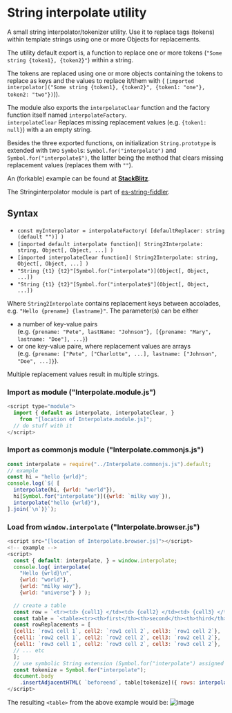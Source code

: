 # String interpolate utility

A small string interpolator/tokenizer utility. Use it to replace tags (tokens) within template strings 
using one or more Objects for replacements.

The utility default export is, a function to replace one or more tokens (`"Some string {token1}, {token2}"`) 
within a string.

The tokens are replaced using one or more objects containing the tokens to replace as keys and the
values to replace it/them with (
`[imported interpolator]("Some string {token1}, {token2}", {token1: "one"}, token2: "two"})`)).

The module also exports the `interpolateClear` function and the factory function itself named `interpolateFactory`.  
`interpolateClear` Replaces missing replacement values (e.g. `{token1: null}`) 
with a an empty string.

Besides the three exported functions, on initialization `String.prototype` is extended with two `Symbol`s: 
`Symbol.for("interpolate")` and `Symbol.for("interpolate$")`, the latter being the method that 
clears missing replacement values (replaces them with `""`).

An (forkable) example can be found at **[StackBlitz](https://stackblitz.com/edit/web-platform-nmqf7o?file=script.js)**.

The Stringinterpolator module is part of [es-string-fiddler](https://github.com/KooiInc/es-string-fiddler).

## Syntax
- `const myInterpolator = interpolateFactory( [defaultReplacer: string (default "")] )`
- `[imported default interpolate function]( String2Interpolate: string, Object[, Object, ...] )` 
- `[imported interpolateClear function]( String2Interpolate: string, Object[, Object, ...] )`
- `"String {t1} {t2}"[Symbol.for("interpolate")](Object[, Object, ...])`
- `"String {t1} {t2}"[Symbol.for("interpolate$"](Object[, Object, ...])`

Where `String2Interpolate` contains replacement keys between accolades, e.g. `"Hello {prename} {lastname}"`.
The parameter(s) can be either 
- a number of key-value pairs<br>(e.g. `{prename: "Pete", lastName: "Johnson"}, [{prename: "Mary", lastname: "Doe"], ...}`)
- or one key-value paire, where replacement values are arrays<br>(e.g. `{prename: ["Pete", ["Charlotte", ...], lastname: ["Johnson", "Doe", ...]}`).  

Multiple replacement values result in multiple strings.

### Import as module ("Interpolate.module.js")

```javascript
<script type="module">
  import { default as interpolate, interpolateClear, } 
    from "[location of Interpolate.module.js]";
  // do stuff with it
</script>  
```

### Import as commonjs module ("Interpolate.commonjs.js")
```javascript
const interpolate = require("../Interpolate.commonjs.js").default;
// example
const hi = "hello {wrld}";
console.log(`${ [
  interpolate(hi, {wrld: "world"}),
  hi[Symbol.for("interpolate")]({wrld: `milky way`}),
  interpolate("hello {wrld}"),
].join(`\n`)}`);
```

### Load from `window.interpolate` ("Interpolate.browser.js")

```javascript
<script src="[location of Interpolate.browser.js]"></script>
<!-- example -->
<script>
  const { default: interpolate, } = window.interpolate;
  console.log( interpolate(
    "Hello {wrld}\n",
    {wrld: "world"},
    {wrld: "milky way"},
    {wrld: "universe"} ) );
  
  // create a table
  const row = `<tr><td> {cell1} </td><td> {cell2} </td><td> {cell3} </td>`;
  const table = `<table><tr><th>first</th><th>second</th><th>third</th><tbody> {rows} </tbody></table>`;
  const rowReplacements = [
  {cell1: `row1 cell 1`, cell2: `row1 cell 2`, cell3: `row1 cell 2`},
  {cell1: `row2 cell 1`, cell2: `row2 cell 2`, cell3: `row2 cell 2`},
  {cell1: `row3 cell 1`, cell2: `row3 cell 2`, cell3: `row3 cell 2`},
  // ... etc
  ];
  // use symbolic String extension (Symbol.for("interpolate") assigned as 'tokenize')
  const tokenize = Symbol.for("interpolate");
  document.body
    .insertAdjacentHTML( `beforeend`, table[tokenize]({ rows: interpolate(row, ...rowReplacements) }) );
</script>
```

The resulting `<table>` from the above example would be:
![image](https://github.com/KooiInc/StringInterpolator/assets/836043/034d5b9c-8247-4f69-af76-503594ec6622)


